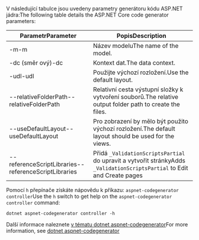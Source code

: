 <span data-ttu-id="ef2d2-101">V následující tabulce jsou uvedeny parametry generátoru kódu ASP.NET jádra:</span><span class="sxs-lookup"><span data-stu-id="ef2d2-101">The following table details the ASP.NET Core code generator parameters:</span></span>

| <span data-ttu-id="ef2d2-102">Parametr</span><span class="sxs-lookup"><span data-stu-id="ef2d2-102">Parameter</span></span>               | <span data-ttu-id="ef2d2-103">Popis</span><span class="sxs-lookup"><span data-stu-id="ef2d2-103">Description</span></span>|
| ----------------- | ------------ |
| <span data-ttu-id="ef2d2-104">-m</span><span class="sxs-lookup"><span data-stu-id="ef2d2-104">-m</span></span>  | <span data-ttu-id="ef2d2-105">Název modelu</span><span class="sxs-lookup"><span data-stu-id="ef2d2-105">The name of the model.</span></span> |
| <span data-ttu-id="ef2d2-106">-dc (směr ový)</span><span class="sxs-lookup"><span data-stu-id="ef2d2-106">-dc</span></span>  | <span data-ttu-id="ef2d2-107">Kontext dat.</span><span class="sxs-lookup"><span data-stu-id="ef2d2-107">The data context.</span></span> |
| <span data-ttu-id="ef2d2-108">-udl</span><span class="sxs-lookup"><span data-stu-id="ef2d2-108">-udl</span></span> | <span data-ttu-id="ef2d2-109">Použijte výchozí rozložení.</span><span class="sxs-lookup"><span data-stu-id="ef2d2-109">Use the default layout.</span></span> |
| <span data-ttu-id="ef2d2-110">--relativeFolderPath</span><span class="sxs-lookup"><span data-stu-id="ef2d2-110">--relativeFolderPath</span></span> | <span data-ttu-id="ef2d2-111">Relativní cesta výstupní složky k vytvoření souborů.</span><span class="sxs-lookup"><span data-stu-id="ef2d2-111">The relative output folder path to create the files.</span></span> |
| <span data-ttu-id="ef2d2-112">--useDefaultLayout</span><span class="sxs-lookup"><span data-stu-id="ef2d2-112">--useDefaultLayout</span></span> | <span data-ttu-id="ef2d2-113">Pro zobrazení by mělo být použito výchozí rozložení.</span><span class="sxs-lookup"><span data-stu-id="ef2d2-113">The default layout should be used for the views.</span></span> |
| <span data-ttu-id="ef2d2-114">--referenceScriptLibraries</span><span class="sxs-lookup"><span data-stu-id="ef2d2-114">--referenceScriptLibraries</span></span> | <span data-ttu-id="ef2d2-115">Přidá `_ValidationScriptsPartial` do upravit a vytvořit stránky</span><span class="sxs-lookup"><span data-stu-id="ef2d2-115">Adds `_ValidationScriptsPartial` to Edit and Create pages</span></span> |

<span data-ttu-id="ef2d2-116">Pomocí `h` přepínače získáte nápovědu k příkazu: `aspnet-codegenerator controller`</span><span class="sxs-lookup"><span data-stu-id="ef2d2-116">Use the `h` switch to get help on the `aspnet-codegenerator controller` command:</span></span>

```dotnetcli
dotnet aspnet-codegenerator controller -h
```

<span data-ttu-id="ef2d2-117">Další informace naleznete [v tématu dotnet aspnet-codegenerator](xref:fundamentals/tools/dotnet-aspnet-codegenerator)</span><span class="sxs-lookup"><span data-stu-id="ef2d2-117">For more information, see [dotnet aspnet-codegenerator](xref:fundamentals/tools/dotnet-aspnet-codegenerator)</span></span>
